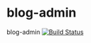# blog-admin
blog-admin
[![Build Status](https://travis-ci.org/DogJun/blog-admin.svg?branch=master)](https://travis-ci.org/DogJun/blog-admin)
